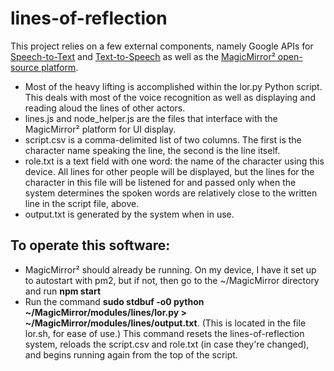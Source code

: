 # lines-of-reflection

This project relies on a few external components, namely Google APIs for [Speech-to-Text](https://cloud.google.com/speech-to-text/docs/reference/rest/?apix=true) and [Text-to-Speech](https://cloud.google.com/text-to-speech/docs/reference/rest/?apix=true) as well as the [MagicMirror² open-source platform](https://magicmirror.builders/).

* Most of the heavy lifting is accomplished within the lor.py Python script.  This deals with most of the voice recognition as well as displaying and reading aloud the lines of other actors.
* lines.js and node_helper.js are the files that interface with the MagicMirror² platform for UI display.
* script.csv is a comma-delimited list of two columns.  The first is the character name speaking the line, the second is the line itself.
* role.txt is a text field with one word: the name of the character using this device.  All lines for other people will be displayed, but the lines for the character in this file will be listened for and passed only when the system determines the spoken words are relatively close to the written line in the script file, above.
* output.txt is generated by the system when in use.

## To operate this software:

* MagicMirror² should already be running.  On my device, I have it set up to autostart with pm2, but if not, then go to the ~/MagicMirror directory and run **npm start**
* Run the command **sudo stdbuf -o0 python ~/MagicMirror/modules/lines/lor.py > ~/MagicMirror/modules/lines/output.txt**.  (This is located in the file lor.sh, for ease of use.)  This command resets the lines-of-reflection system, reloads the script.csv and role.txt (in case they're changed), and begins running again from the top of the script. 
